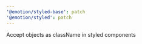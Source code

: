 ```yaml
---
'@emotion/styled-base': patch
'@emotion/styled': patch
---
```


Accept objects as className in styled components
